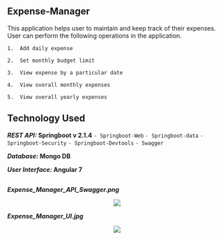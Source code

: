 ## Expense-Manager

This application helps user to maintain and keep track of their expenses. User can perform the following operations in the application.

`1.  Add daily expense`

`2.  Set monthly budget limit`

`3.  View expense by a particular date`

`4.  View overall monthly expenses`

`5.  View overall yearly expenses`

## Technology Used

**_REST API:_ Springboot v 2.1.4**
`- Springboot-Web`
`- Springboot-data`
`- Springboot-Security`
`- Springboot-Devtools`
`- Swagger`

**_Database:_ Mongo DB**

**_User Interface:_ Angular 7**

## 

_**Expense_Manager_API_Swagger.png**_
<div style="text-align:center"><img src="https://github.com/SubhadeepSen/Expense-Manager-Springboot-Angular7/blob/master/Expense_Manager_API_Swagger.png"/></div>

_**Expense_Manager_UI.jpg**_
<div style="text-align:center"><img src="https://github.com/SubhadeepSen/Expense-Manager-Springboot-Angular7/blob/master/Expense_Manager_UI.jpg"/></div>
